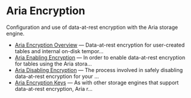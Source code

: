 # Aria Encryption

Configuration and use of data-at-rest encryption with the Aria storage engine.

- [Aria Encryption Overview](/mariadb-administration/user-server-security/securing-mariadb/securing-mariadb-encryption/securing-mariadb-data-at-rest-encryption/aria-encryption/aria-encryption-overview/) — Data-at-rest encryption for user-created tables and internal on-disk tempor...
- [Aria Enabling Encryption](/mariadb-administration/user-server-security/securing-mariadb/securing-mariadb-encryption/securing-mariadb-data-at-rest-encryption/aria-encryption/aria-enabling-encryption/) — In order to enable data-at-rest encryption for tables using the Aria stora...
- [Aria Disabling Encryption](/mariadb-administration/user-server-security/securing-mariadb/securing-mariadb-encryption/securing-mariadb-data-at-rest-encryption/aria-encryption/aria-disabling-encryption/) — The process involved in safely disabling data-at-rest encryption for your ...
- [Aria Encryption Keys](/mariadb-administration/user-server-security/securing-mariadb/securing-mariadb-encryption/securing-mariadb-data-at-rest-encryption/aria-encryption/aria-encryption-keys/) — As with other storage engines that support data-at-rest encryption, Aria r...